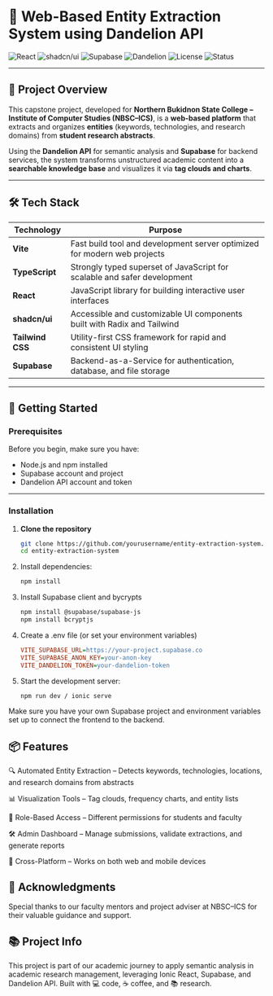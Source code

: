 # 📄 Web-Based Entity Extraction System using Dandelion API  

![React](https://img.shields.io/badge/React-JS-blue?logo=react&logoColor=white)
![shadcn/ui](https://img.shields.io/badge/shadcn--ui-Components-6E40C9)
![Supabase](https://img.shields.io/badge/Supabase-Backend-green?logo=supabase&logoColor=white)
![Dandelion](https://img.shields.io/badge/Dandelion-API-yellow)
![License](https://img.shields.io/badge/License-Academic-lightgrey)
![Status](https://img.shields.io/badge/Status-In%20Development-orange)

---

## 📜 Project Overview  

This capstone project, developed for **Northern Bukidnon State College – Institute of Computer Studies (NBSC–ICS)**, is a **web-based platform** that extracts and organizes **entities** (keywords, technologies, and research domains) from **student research abstracts**.  

Using the **Dandelion API** for semantic analysis and **Supabase** for backend services, the system transforms unstructured academic content into a **searchable knowledge base** and visualizes it via **tag clouds and charts**.  

---
 

## 🛠️ Tech Stack

| Technology        | Purpose                                                                 |
|-------------------|-------------------------------------------------------------------------|
| **Vite**          | Fast build tool and development server optimized for modern web projects |
| **TypeScript**    | Strongly typed superset of JavaScript for scalable and safer development |
| **React**         | JavaScript library for building interactive user interfaces              |
| **shadcn/ui**     | Accessible and customizable UI components built with Radix and Tailwind  |
| **Tailwind CSS**  | Utility-first CSS framework for rapid and consistent UI styling          |
| **Supabase**      | Backend-as-a-Service for authentication, database, and file storage      |


---

## 🚀 Getting Started  

### Prerequisites  
Before you begin, make sure you have:  
- Node.js and npm installed  
- Supabase account and project  
- Dandelion API account and token  

---

### Installation

1. **Clone the repository**
   ```bash
   git clone https://github.com/yourusername/entity-extraction-system.git
   cd entity-extraction-system
2. Install dependencies:
   ```bash
   npm install
3. Install Supabase client and bycrypts
   ```bash
   npm install @supabase/supabase-js
   npm install bcryptjs
4. Create a .env file (or set your environment variables)
   ```ini
   VITE_SUPABASE_URL=https://your-project.supabase.co
   VITE_SUPABASE_ANON_KEY=your-anon-key
   VITE_DANDELION_TOKEN=your-dandelion-token
6. Start the development server:
   ```bash
   npm run dev / ionic serve
Make sure you have your own Supabase project and environment variables set up to connect the frontend to the backend.



## 📦 Features
🔍 Automated Entity Extraction – Detects keywords, technologies, locations, and research domains from abstracts

📊 Visualization Tools – Tag clouds, frequency charts, and entity lists

👥 Role-Based Access – Different permissions for students and faculty

🛠 Admin Dashboard – Manage submissions, validate extractions, and generate reports

📱 Cross-Platform – Works on both web and mobile devices




## 🙏 Acknowledgments
Special thanks to our faculty mentors and project adviser at NBSC–ICS for their valuable guidance and support.




## 📚 Project Info
This project is part of our academic journey to apply semantic analysis in academic research management, leveraging Ionic React, Supabase, and Dandelion API.
Built with 💻 code, ☕ coffee, and 📚 research.






